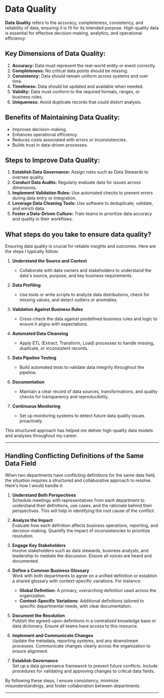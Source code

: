 # Data Quality

**Data Quality** refers to the accuracy, completeness, consistency, and reliability of data, ensuring it is fit for its intended purpose.
High-quality data is essential for effective decision-making, analytics, and operational efficiency.

## Key Dimensions of Data Quality:
1. **Accuracy:** Data must represent the real-world entity or event correctly.
2. **Completeness:** No critical data points should be missing.
3. **Consistency:** Data should remain uniform across systems and over time.
4. **Timeliness:** Data should be updated and available when needed.
5. **Validity:** Data must conform to the required formats, ranges, or business rules.
6. **Uniqueness:** Avoid duplicate records that could distort analysis.

## Benefits of Maintaining Data Quality:
- Improves decision-making.
- Enhances operational efficiency.
- Reduces costs associated with errors or inconsistencies.
- Builds trust in data-driven processes.

## Steps to Improve Data Quality:
1. **Establish Data Governance:** Assign roles such as Data Stewards to oversee quality.
2. **Conduct Data Audits:** Regularly evaluate data for issues across dimensions.
3. **Implement Validation Rules:** Use automated checks to prevent errors during data entry or integration.
4. **Leverage Data Cleaning Tools:** Use software to deduplicate, validate, and enrich data.
5. **Foster a Data-Driven Culture:** Train teams to prioritize data accuracy and quality in their workflows.

## **What steps do you take to ensure data quality?**
Ensuring data quality is crucial for reliable insights and outcomes. Here are the steps I typically follow:

1. **Understand the Source and Context**  
   - Collaborate with data owners and stakeholders to understand the data's source, purpose, and key business requirements.

2. **Data Profiling**  
   - Use tools or write scripts to analyze data distributions, check for missing values, and detect outliers or anomalies.

3. **Validation Against Business Rules**  
   - Cross-check the data against predefined business rules and logic to ensure it aligns with expectations.

4. **Automated Data Cleansing**  
   - Apply ETL (Extract, Transform, Load) processes to handle missing, duplicate, or inconsistent records.

5. **Data Pipeline Testing**  
   - Build automated tests to validate data integrity throughout the pipeline.

6. **Documentation**  
   - Maintain a clear record of data sources, transformations, and quality checks for transparency and reproducibility.

7. **Continuous Monitoring**  
   - Set up monitoring systems to detect future data quality issues proactively.

This structured approach has helped me deliver high-quality data models and analyses throughout my career.

---

## Handling Conflicting Definitions of the Same Data Field

When two departments have conflicting definitions for the same data field, the situation requires a structured and collaborative approach to resolve. Here's how I would handle it:

1. **Understand Both Perspectives**  
   Schedule meetings with representatives from each department to understand their definitions, use cases, and the rationale behind their perspectives. This will help in identifying the root cause of the conflict.

2. **Analyze the Impact**  
   Evaluate how each definition affects business operations, reporting, and decision-making. Quantify the impact of inconsistencies to prioritize resolution.

3. **Engage Key Stakeholders**  
   Involve stakeholders such as data stewards, business analysts, and leadership to mediate the discussion. Ensure all voices are heard and documented.

4. **Define a Common Business Glossary**  
   Work with both departments to agree on a unified definition or establish a shared glossary with context-specific variations. For instance:
   - **Global Definition:** A primary, overarching definition used across the organization.
   - **Context-Specific Variations:** Additional definitions tailored to specific departmental needs, with clear documentation.

5. **Document the Resolution**  
   Publish the agreed-upon definitions in a centralized knowledge base or data dictionary. Ensure all teams have access to this resource.

6. **Implement and Communicate Changes**  
   Update the metadata, reporting systems, and any downstream processes. Communicate changes clearly across the organization to ensure alignment.

7. **Establish Governance**  
   Set up a data governance framework to prevent future conflicts. Include procedures for validating and approving changes to critical data fields.

By following these steps, I ensure consistency, minimize misunderstandings, and foster collaboration between departments.

---
